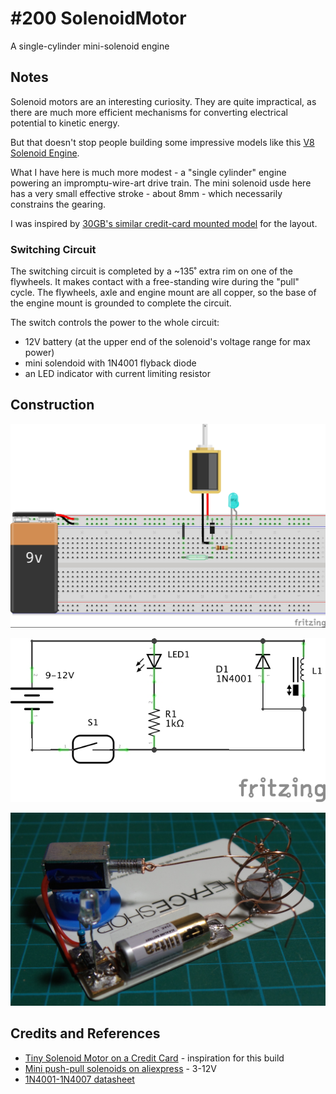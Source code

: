# #200 SolenoidMotor

A single-cylinder mini-solenoid engine

## Notes

Solenoid motors are an interesting curiosity. They are quite impractical, as there are much more efficient
mechanisms for converting electrical potential to kinetic energy.

But that doesn't stop people building some impressive models like this [V8 Solenoid Engine](https://www.youtube.com/watch?v=uhYEdD94vH0).

What I have here is much more modest - a "single cylinder" engine powering an
impromptu-wire-art drive train. The mini solenoid usde here has a very small effective stroke - about 8mm -
which necessarily constrains the gearing.

I was inspired by [30GB's similar credit-card mounted model](https://www.youtube.com/watch?v=8EaCermGrwM) for the layout.

### Switching Circuit

The switching circuit is completed by a ~135˚ extra rim on one of the flywheels.
It makes contact with a free-standing wire during the "pull" cycle.
The flywheels, axle and engine mount are all copper, so the base of the engine mount is grounded to complete the circuit.

The switch controls the power to the whole circuit:
* 12V battery (at the upper end of the solenoid's voltage range for max power)
* mini solendoid with 1N4001 flyback diode
* an LED indicator with current limiting resistor

## Construction

![Breadboard](./assets/SolenoidMotor_bb.jpg?raw=true)

![The Schematic](./assets/SolenoidMotor_schematic.jpg?raw=true)

![The Build](./assets/SolenoidMotor_build.jpg?raw=true)

## Credits and References
* [Tiny Solenoid Motor on a Credit Card](https://www.youtube.com/watch?v=8EaCermGrwM) - inspiration for this build
* [Mini push-pull solenoids on aliexpress](http://www.aliexpress.com/item/5pcs-mini-DC3-12V-Push-Pull-Type-Solenoid-Electromagnet-DC-Micro-Solenoid-Free-shipping/32309067252.html) - 3-12V
* [1N4001-1N4007 datasheet](http://www.futurlec.com/Diodes/1N4001.shtml)
